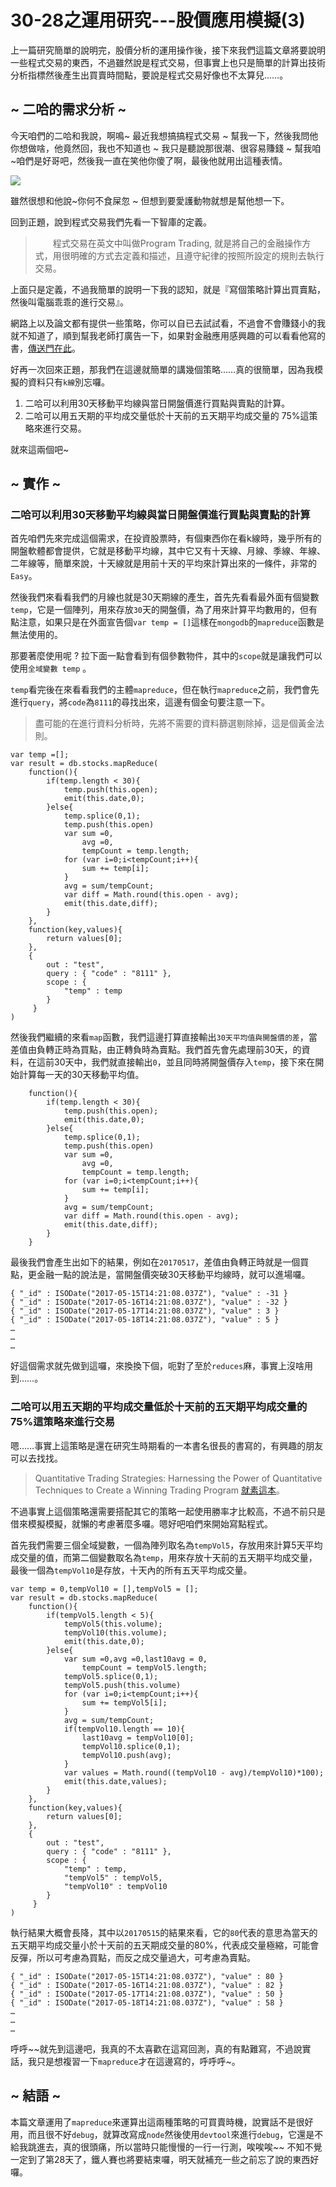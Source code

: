# 30-28之運用研究---股價應用模擬(3)
上一篇研究簡單的說明完，股價分析的運用操作後，接下來我們這篇文章將要說明一些程式交易的東西，不過雖然說是程式交易，但事實上也只是簡單的計算出技術分析指標然後產生出買賣時間點，要說是程式交易好像也不太算兒……。

## ~ 二哈的需求分析 ~
今天咱們的二哈和我說，啊鳴~ 最近我想搞搞程式交易 ~ 幫我一下，然後我問他你想做啥，他竟然回，我也不知道也 ~ 我只是聽說那很潮、很容易賺錢 ~ 幫我咱 ~咱們是好哥吧，然後我一直在笑他你傻了啊，最後他就用出這種表情。

![](http://yixiang8780.com/outImg/20161228-1.jpeg)

雖然很想和他說~你何不食屎忽 ~ 但想到要愛護動物就想是幫他想一下。

回到正題，說到程式交易我們先看一下智庫的定義。

> 　　程式交易在英文中叫做Program Trading, 就是將自己的金融操作方式，用很明確的方式去定義和描述，且遵守紀律的按照所設定的規則去執行交易。

上面只是定義，不過我簡單的說明一下我的認知，就是『寫個策略計算出買賣點，然後叫電腦乖乖的進行交易』。

網路上以及論文都有提供一些策略，你可以自已去試試看，不過會不會賺錢小的我就不知道了，順到幫我老師打廣告一下，如果對金融應用感興趣的可以看看他寫的書，[傳送門在此](http://www.books.com.tw/products/0010731726)。

好再一次回來正題，那我們在這邊就簡單的講幾個策略……真的很簡單，因為我模擬的資料只有`k線`別忘囉。

1. 二哈可以利用30天移動平均線與當日開盤價進行買點與賣點的計算。
2. 二哈可以用五天期的平均成交量低於十天前的五天期平均成交量的 75%這策略來進行交易。

就來這兩個吧~

## ~ 實作 ~

### 二哈可以利用30天移動平均線與當日開盤價進行買點與賣點的計算
首先咱們先來完成這個需求，在投資股票時，有個東西你在看k線時，幾乎所有的開盤軟體都會提供，它就是移動平均線，其中它又有十天線、月線、季線、年線、二年線等，簡單來說，十天線就是用前十天的平均來計算出來的一條件，非常的`Easy`。

然後我們來看看我們的月線也就是30天期線的產生，首先先看看最外面有個變數`temp`，它是一個陣列，用來存放`30`天的開盤價，為了用來計算平均數用的，但有點注意，如果只是在外面宣告個`var temp = []`這樣在`mongodb`的`mapreduce`函數是無法使用的。

那要著麼使用呢 ? 拉下面一點會看到有個參數物件，其中的`scope`就是讓我們可以使用`全域變數 temp` 。

`temp`看完後在來看看我們的主體`mapreduce`，但在執行`mapreduce`之前，我們會先進行`query`，將`code`為`8111`的尋找出來，這邊有個金句要注意一下。

> 盡可能的在進行資料分析時，先將不需要的資料篩選剔除掉，這是個黃金法則。

```
var temp =[];
var result = db.stocks.mapReduce(
    function(){
		if(temp.length < 30){
			temp.push(this.open);
			emit(this.date,0);
		}else{
			temp.splice(0,1);
			temp.push(this.open)
			var sum =0,
				avg =0,
		    	tempCount = temp.length;
			for (var i=0;i<tempCount;i++){
				sum += temp[i];
			}
			avg = sum/tempCount;
			var diff = Math.round(this.open - avg);
			emit(this.date,diff);
		}
	},
    function(key,values){
     	return values[0];
    },
    { 
     	out : "test",
     	query : { "code" : "8111" },
     	scope : {
     		"temp" : temp
     	}
     }
)
```
然後我們繼續的來看`map`函數，我們這邊打算直接輸出`30天平均值與開盤價的差`，當差值由負轉正時為買點，由正轉負時為賣點。我們首先會先處理前30天，的資料，在這前30天中，我們就直接輸出`0`，並且同時將開盤價存入`temp`，接下來在開始計算每一天的30天移動平均值。

```
    function(){
		if(temp.length < 30){
			temp.push(this.open);
			emit(this.date,0);
		}else{
			temp.splice(0,1);
			temp.push(this.open)
			var sum =0,
				avg =0,
		    	tempCount = temp.length;
			for (var i=0;i<tempCount;i++){
				sum += temp[i];
			}
			avg = sum/tempCount;
			var diff = Math.round(this.open - avg);
			emit(this.date,diff);
		}
	}

```

最後我們會產生出如下的結果，例如在`20170517`，差值由負轉正時就是一個買點，更金融一點的說法是，當開盤價突破30天移動平均線時，就可以進場囉。

```
{ "_id" : ISODate("2017-05-15T14:21:08.037Z"), "value" : -31 }
{ "_id" : ISODate("2017-05-16T14:21:08.037Z"), "value" : -32 }
{ "_id" : ISODate("2017-05-17T14:21:08.037Z"), "value" : 3 }
{ "_id" : ISODate("2017-05-18T14:21:08.037Z"), "value" : 5 }
…
…
…
```

好這個需求就先做到這囉，來換換下個，呃對了至於`reduces`麻，事實上沒啥用到……。

### 二哈可以用五天期的平均成交量低於十天前的五天期平均成交量的 75%這策略來進行交易

嗯……事實上這策略是還在研究生時期看的一本書名很長的書寫的，有興趣的朋友可以去找找。

>Quantitative Trading Strategies: 
Harnessing the Power of Quantitative Techniques to Create a Winning Trading Program [就素這本](https://www.amazon.com/Quantitative-Trading-Strategies-Harnessing-McGraw-Hill/dp/0071412395)。

不過事實上這個策略還需要搭配其它的策略一起使用勝率才比較高，不過不前只是借來模擬模擬，就懶的考慮著麼多囉。嗯好吧咱們來開始寫點程式。

首先我們需要三個全域變數，一個為陣列取名為`tempVol5`，存放用來計算5天平均成交量的值，而第二個變數取名為`temp`，用來存放十天前的五天期平均成交量，最後一個為`tempVol10`是存放，十天內的所有五天平均成交量。


```
var temp = 0,tempVol10 = [],tempVol5 = [];
var result = db.stocks.mapReduce(
    function(){
		if(tempVol5.length < 5){
			tempVol5(this.volume);
			tempVol10(this.volume);
			emit(this.date,0);
		}else{
			var sum =0,avg =0,last10avg = 0,
		   		tempCount = tempVol5.length;
			tempVol5.splice(0,1);
			tempVol5.push(this.volume)
			for (var i=0;i<tempCount;i++){
				sum += tempVol5[i];
			}
			avg = sum/tempCount;
			if(tempVol10.length == 10){
				last10avg = tempVol10[0];
				tempVol10.splice(0,1);
				tempVol10.push(avg);
			}
			var values = Math.round((tempVol10 - avg)/tempVol10)*100);
			emit(this.date,values);
		}
	},
    function(key,values){
     	return values[0];
    },
    { 
     	out : "test",
     	query : { "code" : "8111" },
     	scope : {
     		"temp" : temp,
     		"tempVol5" : tempVol5,
     		"tempVol10" : tempVol10
     	}
     }
)
```
執行結果大概會長降，其中以`20170515`的結果來看，它的`80`代表的意思為當天的五天期平均成交量小於十天前的五天期成交量的80%，代表成交量極縮，可能會反彈，所以可考慮為買點，而反之成交量過大，可考慮為賣點。

```
{ "_id" : ISODate("2017-05-15T14:21:08.037Z"), "value" : 80 }
{ "_id" : ISODate("2017-05-16T14:21:08.037Z"), "value" : 82 }
{ "_id" : ISODate("2017-05-17T14:21:08.037Z"), "value" : 50 }
{ "_id" : ISODate("2017-05-18T14:21:08.037Z"), "value" : 58 }
…
…
…
```
呼呼~~就先到這邊吧，我真的不太喜歡在這寫回測，真的有點難寫，不過說實話，我只是想複習一下`mapreduce`才在這邊寫的，呼呼呼~。

## ~ 結語  ~
本篇文章運用了`mapreduce`來運算出這兩種策略的可買賣時機，說實話不是很好用，而且很不好`debug`，就算改寫成`node`然後使用`devtool`來進行`debug`，它還是不給我跳進去，真的很頭痛，所以當時只能慢慢的一行一行測，唉唉唉~~ 不知不覺一定到了第28天了，鐵人賽也將要結束囉，明天就補充一些之前忘了說的東西好囉。